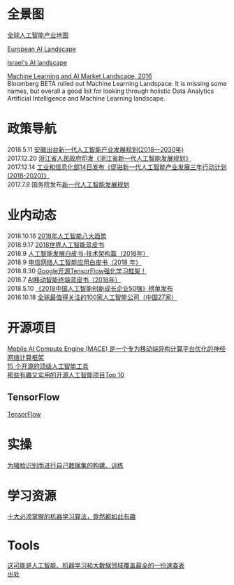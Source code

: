
# 全景图

[全球人工智能产业地图](http://www.caict.ac.cn/kxyj/qwfb/ztbg/201804/P020180413313451066778.pdf#page=1&zoom=70,410,1529)<br>

[European AI Landscape](http://projectjuno.ai/content/ProjectJunoAI_EuropeanMachineIntelligenceLandscape.pdf) <br>

[Israel's AI landscape](https://cdn-images-1.medium.com/max/2000/1*4k2bACH0ZNBy6CKwbSpxQA.png)<br>

[Machine Learning and AI Market Landscape, 2016](https://i1.wp.com/analyticsweek.com/wp-content/uploads/2017/01/4e1d80ad-c007-4baa-99a9-915c936a5ef6-original.png?ssl=1)<br>
Bloomberg BETA rolled out Machine Learning Landspace. It is missing some names, but overall a good list for looking through holistic Data Analytics Artificial Intelligence and Machine Learning landscape.<br>

# 政策导航 
2018.5.11 [安徽出台新一代人工智能产业发展规划(2018—2030年)](http://ah.sina.com.cn/news/2018-05-29/detail-ihcffhsu7092405.shtml?from=ah_cnxh)<br>
2017.12.20 [浙江省人民政府印发《浙江省新一代人工智能发展规划》](https://baijiahao.baidu.com/s?id=1587313689131375325&wfr=spider&for=pc)<br>
2017.12.14 [工业和信息化部14日发布《促进新一代人工智能产业发展三年行动计划(2018-2020)》](http://www.qianjia.com/html/2017-12/15_281000.html)<br>
2017.7.8 国务院发布[新一代人工智能发展规划](https://baike.baidu.com/item/%E6%96%B0%E4%B8%80%E4%BB%A3%E4%BA%BA%E5%B7%A5%E6%99%BA%E8%83%BD%E5%8F%91%E5%B1%95%E8%A7%84%E5%88%92/22036716?fr=aladdin)<br>



# 业内动态
2018.10.18 [2018年人工智能八大趋势](http://www.sohu.com/a/259765973_99916129)<br>
2018.9.17 [2018世界人工智能蓝皮书](http://www.caict.ac.cn/kxyj/qwfb/bps/201809/P020180918696199759142.pdf)<br>
2018.9 [人工智能发展白皮书-技术架构篇（2018年）](http://www.caict.ac.cn/kxyj/qwfb/bps/201809/P020180906443463663989.pdf)<br>
2018.9 [电信网络人工智能应用白皮书（2018 年）](http://www.caict.ac.cn/kxyj/qwfb/bps/201809/P020180929348657095647.pdf)<br>
2018.8.30 [Google开源TensorFlow强化学习框架！](https://github.com/google/dopamine)<br> 
2018.7 [AI移动智能终端蓝皮书（2018年）](http://www.caict.ac.cn/kxyj/qwfb/ztbg/201807/P020180718595304832512.pdf)<br>
2018.5.10 [《2018中国人工智能创新成长企业50强》榜单发布](http://www.ctoutiao.com/674770.html)<br>
2016.10.18 [全球最值得关注的100家人工智能公司（中国27家）](http://www.cbdio.com/BigData/2016-10/18/content_5340504.htm)<br>

# 开源项目
[Mobile AI Compute Engine (MACE) 是一个专为移动端异构计算平台优化的神经网络计算框架 ](https://github.com/xiaomi/mace)<br>
[15 个开源的顶级人工智能工具](http://www.iteye.com/news/31877)<br>
[那些有趣又实用的开源人工智能项目Top 10](http://ai.51cto.com/art/201809/582996.htm)<br>

## TensorFlow
[TensorFlow](https://www.tensorflow.org)<br>

# 实操
[为猪脸识别而进行自己数据集的构建、训练](https://blog.csdn.net/duanshao/article/details/78797616)<br>

# 学习资源
[十大必须掌握的机器学习算法，竟然都如此有趣](https://blog.csdn.net/tkkzc3e6s4ou4/article/details/79083376)<br>

# Tools
[这可能是人工智能、机器学习和大数据领域覆盖最全的一份速查表](http://www.raincent.com/content-10-12752-1.html)<br>
[出处](https://becominghuman.ai/cheat-sheets-for-ai-neural-networks-machine-learning-deep-learning-big-data-678c51b4b463)<br>
